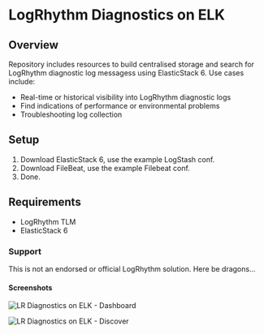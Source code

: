 # LogRhythm Diagnostics on ELK

## Overview
Repository includes resources to build centralised storage and search for LogRhythm diagnostic log messagess using ElasticStack 6.  Use cases include:
* Real-time or historical visibility into LogRhythm diagnostic logs
* Find indications of performance or environmental problems
* Troubleshooting log collection

## Setup
1. Download ElasticStack 6, use the example LogStash conf.
2. Download FileBeat, use the example Filebeat conf.
3. Done.

## Requirements
* LogRhythm TLM
* ElasticStack 6

### Support
This is not an endorsed or official LogRhythm solution.  Here be dragons...

#### Screenshots
![LR Diagnostics on ELK - Dashboard](https://github.com/lrchma/LR-Utilities/blob/master/LR-DiagnosticsELK/screenshots/Dashboard.png?raw=true "LR Diagnostics on ELK Dashboard")

![LR Diagnostics on ELK - Discover](https://github.com/lrchma/LR-Utilities/blob/master/LR-DiagnosticsELK/screenshots/Discover.png?raw=true "LR Diagnostics on ELK Discover")
